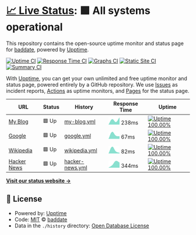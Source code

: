 # [📈 Live Status](https://url.johan.zone): <!--live status--> **🟩 All systems operational**

This repository contains the open-source uptime monitor and status page for [baddate](https://url.johan.zone), powered by [Upptime](https://github.com/upptime/upptime).

[![Uptime CI](https://github.com/koj-co/upptime/workflows/Uptime%20CI/badge.svg)](https://github.com/koj-co/upptime/actions?query=workflow%3A%22Uptime+CI%22)
[![Response Time CI](https://github.com/koj-co/upptime/workflows/Response%20Time%20CI/badge.svg)](https://github.com/koj-co/upptime/actions?query=workflow%3A%22Response+Time+CI%22)
[![Graphs CI](https://github.com/koj-co/upptime/workflows/Graphs%20CI/badge.svg)](https://github.com/koj-co/upptime/actions?query=workflow%3A%22Graphs+CI%22)
[![Static Site CI](https://github.com/koj-co/upptime/workflows/Static%20Site%20CI/badge.svg)](https://github.com/koj-co/upptime/actions?query=workflow%3A%22Static+Site+CI%22)
[![Summary CI](https://github.com/koj-co/upptime/workflows/Summary%20CI/badge.svg)](https://github.com/koj-co/upptime/actions?query=workflow%3A%22Summary+CI%22)

With [Upptime](https://upptime.js.org), you can get your own unlimited and free uptime monitor and status page, powered entirely by a GitHub repository. We use [Issues](https://github.com/baddate/upptime-monitor/issues) as incident reports, [Actions](https://github.com/baddate/upptime-monitor/actions) as uptime monitors, and [Pages](https://url.johan.zone) for the status page.

<!--start: status pages-->
<!-- This summary is generated by Upptime (https://github.com/upptime/upptime) -->
<!-- Do not edit this manually, your changes will be overwritten -->

| URL                                         | Status | History                                                                                             | Response Time                                                                    | Uptime                                                                                                                                                                                                                |
| ------------------------------------------- | ------ | --------------------------------------------------------------------------------------------------- | -------------------------------------------------------------------------------- | --------------------------------------------------------------------------------------------------------------------------------------------------------------------------------------------------------------------- |
| [My Blog](https://blog.johan.zone)          | 🟩 Up  | [my-blog.yml](https://github.com/baddate/uptime-monitor/commits/master/history/my-blog.yml)         | <img alt="Response time graph" src="./graphs/my-blog.png" height="20"> 238ms     | [![Uptime 100.00%](https://img.shields.io/endpoint?url=https%3A%2F%2Fraw.githubusercontent.com%2Fbaddate%2Fuptime-monitor%2Fmaster%2Fapi%2Fmy-blog%2Fuptime.json)](https://uptime.johan.zone/history/my-blog)         |
| [Google](https://www.google.com)            | 🟩 Up  | [google.yml](https://github.com/baddate/uptime-monitor/commits/master/history/google.yml)           | <img alt="Response time graph" src="./graphs/google.png" height="20"> 67ms       | [![Uptime 100.00%](https://img.shields.io/endpoint?url=https%3A%2F%2Fraw.githubusercontent.com%2Fbaddate%2Fuptime-monitor%2Fmaster%2Fapi%2Fgoogle%2Fuptime.json)](https://uptime.johan.zone/history/google)           |
| [Wikipedia](https://en.wikipedia.org)       | 🟩 Up  | [wikipedia.yml](https://github.com/baddate/uptime-monitor/commits/master/history/wikipedia.yml)     | <img alt="Response time graph" src="./graphs/wikipedia.png" height="20"> 82ms    | [![Uptime 100.00%](https://img.shields.io/endpoint?url=https%3A%2F%2Fraw.githubusercontent.com%2Fbaddate%2Fuptime-monitor%2Fmaster%2Fapi%2Fwikipedia%2Fuptime.json)](https://uptime.johan.zone/history/wikipedia)     |
| [Hacker News](https://news.ycombinator.com) | 🟩 Up  | [hacker-news.yml](https://github.com/baddate/uptime-monitor/commits/master/history/hacker-news.yml) | <img alt="Response time graph" src="./graphs/hacker-news.png" height="20"> 344ms | [![Uptime 100.00%](https://img.shields.io/endpoint?url=https%3A%2F%2Fraw.githubusercontent.com%2Fbaddate%2Fuptime-monitor%2Fmaster%2Fapi%2Fhacker-news%2Fuptime.json)](https://uptime.johan.zone/history/hacker-news) |

<!--end: status pages-->

[**Visit our status website →**](https://url.johan.zone)

## 📄 License

- Powered by: [Upptime](https://github.com/upptime/upptime)
- Code: [MIT](./LICENSE) © [baddate](https://url.johan.zone)
- Data in the `./history` directory: [Open Database License](https://opendatacommons.org/licenses/odbl/1-0/)
